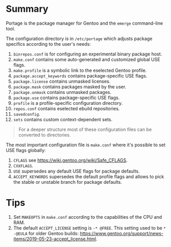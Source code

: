 # Summary

Portage is the package manager for Gentoo and the `emerge` command-line tool.

The configuration directory is in `/etc/portage` which adjusts package specifics according to the user's needs:

1. `binrepos.conf` is for configuring an experimental binary package host.
2. `make.conf` contains some auto-generated and customized global USE flags.
3. `make.profile` is a symbolic link to the eselected Gentoo profile.
4. `package.accept_keywords` contains package-specific USE flags.
5. `package.license` contains unmasked licenses.
6. `package.mask` contains packages masked by the user.
7. `package.unmask` contains unmasked packages.
8. `package.use` contains package-specific USE flags.
9. `profile` is a profile-specific configuration directory.
10. `repos.conf` contains eselected ebuild repositories.
11. `savedconfig`.
12. `sets` contains custom context-dependent sets.

> For a deeper structure most of these configuration files can be converted to directories.

The most important configuration file is `make.conf` where it's possible to set USE flags globally:
1. `CFLAGS` see https://wiki.gentoo.org/wiki/Safe_CFLAGS.
2. `CXXFLAGS`.
3. `USE` supersedes any default USE flags for package defaults.
4. `ACCEPT_KEYWORDS` supersedes the default profile flags and allows to pick the stable or unstable branch for package defaults.

# Tips

1. Set `MAKEOPTS` in `make.conf` according to the capabilities of the CPU and RAM.
2. The default `ACCEPT_LICENSE` setting is `-* @FREE`. This setting used to be `* -@EULA` for older Gentoo builds: https://www.gentoo.org/support/news-items/2019-05-23-accept_license.html.
